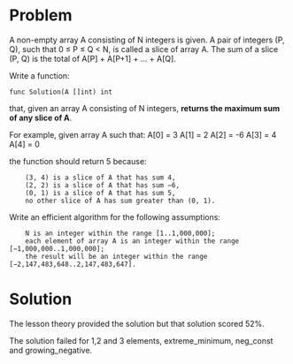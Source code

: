 # Problem

A non-empty array A consisting of N integers is given. A pair of integers (P, Q), such that 0 ≤ P ≤ Q < N, is called a slice of array A. The sum of a slice (P, Q) is the total of A[P] + A[P+1] + ... + A[Q].

Write a function:

    func Solution(A []int) int

that, given an array A consisting of N integers, **returns the maximum sum of any slice of A**.

For example, given array A such that:
A[0] = 3  A[1] = 2  A[2] = -6
A[3] = 4  A[4] = 0

the function should return 5 because:

        (3, 4) is a slice of A that has sum 4,
        (2, 2) is a slice of A that has sum −6,
        (0, 1) is a slice of A that has sum 5,
        no other slice of A has sum greater than (0, 1).

Write an efficient algorithm for the following assumptions:

        N is an integer within the range [1..1,000,000];
        each element of array A is an integer within the range [−1,000,000..1,000,000];
        the result will be an integer within the range [−2,147,483,648..2,147,483,647].


# Solution
The lesson theory provided the solution but that
solution scored 52%.

The solution failed for 1,2 and 3 elements,
extreme_minimum, neg_const and growing_negative.


